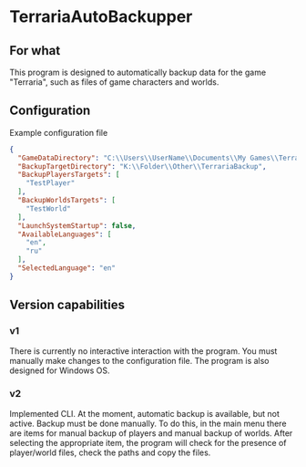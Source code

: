 # TerrariaAutoBackupper

## For what
This program is designed to automatically backup data for the game "Terraria", such as files of game characters and worlds.

## Configuration
Example configuration file
```json
{
  "GameDataDirectory": "C:\\Users\\UserName\\Documents\\My Games\\Terraria",
  "BackupTargetDirectory": "K:\\Folder\\Other\\TerrariaBackup",
  "BackupPlayersTargets": [
    "TestPlayer"
  ],
  "BackupWorldsTargets": [
    "TestWorld"
  ],
  "LaunchSystemStartup": false,
  "AvailableLanguages": [
    "en",
    "ru"
  ],
  "SelectedLanguage": "en"
}
```

## Version capabilities

### v1
There is currently no interactive interaction with the program. You must manually make changes to the configuration file.
The program is also designed for Windows OS.
### v2
Implemented CLI.
   At the moment, automatic backup is available, but not active.
Backup must be done manually. To do this, in the main menu there are items for manual backup of players and manual backup of worlds. After selecting the appropriate item, the program will check for the presence of player/world files, check the paths and copy the files.

